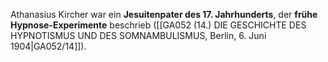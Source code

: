 
Athanasius Kircher war ein **Jesuitenpater des 17. Jahrhunderts**, der **frühe Hypnose-Experimente** beschrieb ([[GA052 (14.) DIE GESCHICHTE DES HYPNOTISMUS UND DES SOMNAMBULISMUS, Berlin, 6. Juni 1904|GA052/14]]).

